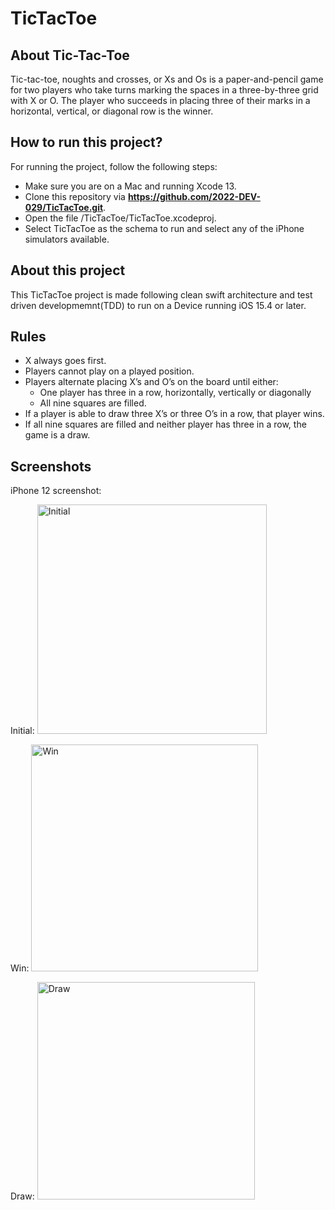 # TicTacToe

## About Tic-Tac-Toe

Tic-tac-toe, noughts and crosses, or Xs and Os is a paper-and-pencil game for two players who take turns marking the spaces in a three-by-three grid with X or O. The player who succeeds in placing three of their marks in a horizontal, vertical, or diagonal row is the winner.

## How to run this project?

For running the project, follow the following steps:
- Make sure you are on a Mac and running Xcode 13.
- Clone this repository via **https://github.com/2022-DEV-029/TicTacToe.git**.
- Open the file /TicTacToe/TicTacToe.xcodeproj.
- Select TicTacToe as the schema to run and select any of the iPhone simulators available.

## About this project

This TicTacToe project is made following clean swift architecture and test driven developmemnt(TDD) to run on a Device running iOS 15.4 or later.  

## Rules

- X always goes first.
- Players cannot play on a played position.
- Players alternate placing X’s and O’s on the board until either:
	- One player has three in a row, horizontally, vertically or diagonally
	- All nine squares are filled.
- If a player is able to draw three X’s or three O’s in a row, that player wins.
- If all nine squares are filled and neither player has three in a row, the game is a draw.


## Screenshots

iPhone 12 screenshot:

Initial:
<img width="367" alt="Initial" src="https://user-images.githubusercontent.com/108480340/177108047-20a61dec-9b56-4274-9006-62cbd12fa8e7.png">

Win:
<img width="363" alt="Win" src="https://user-images.githubusercontent.com/108480340/177108070-77a533dc-cbae-4b71-a859-e8a500a137d6.png">

Draw:
<img width="348" alt="Draw" src="https://user-images.githubusercontent.com/108480340/177108100-7a82fd18-03ef-4286-b01f-5ef9b920e7ad.png">

